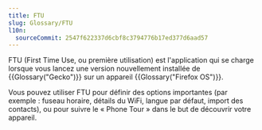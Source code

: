 ```yaml
---
title: FTU
slug: Glossary/FTU
l10n:
  sourceCommit: 2547f622337d6cbf8c3794776b17ed377d6aad57
---
```


FTU (First Time Use, ou première utilisation) est l'application qui se charge lorsque vous lancez une version nouvellement installée de {{Glossary("Gecko")}} sur un appareil {{Glossary("Firefox OS")}}.

Vous pouvez utiliser FTU pour définir des options importantes (par exemple&nbsp;: fuseau horaire, détails du WiFi, langue par défaut, import des contacts), ou pour suivre le «&nbsp;Phone Tour&nbsp;» dans le but de découvrir votre appareil.
